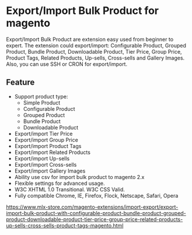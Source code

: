 # Export/Import Bulk Product for magento

Export/Import Bulk Product are extension easy used from beginner to expert. The extension could export/import: Configurable Product, Grouped Product, Bundle Product, Downloadable Product, Tier Price, Group Price, Product Tags, Related Products, Up-sells, Cross-sells and Gallery Images. Also, you can use SSH or CRON for export/import.

## Feature
- Support product type:
	- Simple Product
	- Configurable Product
	- Grouped Product
	- Bundle Product
	- Downloadable Product
- Export/import Tier Price
- Export/import Group Price
- Export/import Product Tags
- Export/import Related Products
- Export/import Up-sells
- Export/import Cross-sells
- Export/import Gallery Images
- Ability use csv for import bulk product to magento 2.x
- Flexible settings for advanced usage.
- W3C XHTML 1.0 Transitional. W3C CSS Valid.
- Fully compatible Chrome, IE, Firefox, Flock, Netscape, Safari, Opera

https://www.mlx-store.com/magento-extensions/import-export/export-import-bulk-product-with-configurable-product-bundle-product-grouped-product-downloadable-product-tier-price-group-price-related-products-up-sells-cross-sells-product-tags-magento.html
